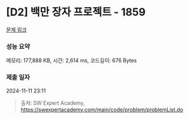 # [D2] 백만 장자 프로젝트 - 1859 

[문제 링크](https://swexpertacademy.com/main/code/problem/problemDetail.do?contestProbId=AV5LrsUaDxcDFAXc) 

### 성능 요약

메모리: 177,888 KB, 시간: 2,614 ms, 코드길이: 676 Bytes

### 제출 일자

2024-11-11 23:11



> 출처: SW Expert Academy, https://swexpertacademy.com/main/code/problem/problemList.do